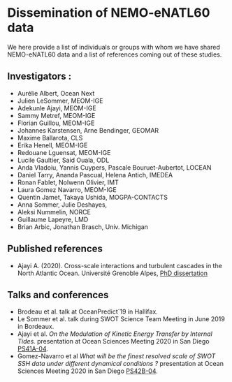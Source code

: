 # Dissemination of NEMO-eNATL60 data 

We here provide a list of individuals or groups with whom we have shared NEMO-eNATL60 data and a list of references coming out of these studies. 

## Investigators : 
 - Aurélie Albert, Ocean Next
 - Julien LeSommer, MEOM-IGE
 - Adekunle Ajayi, MEOM-IGE
 - Sammy Metref, MEOM-IGE
 - Florian Guillou, MEOM-IGE
 - Johannes Karstensen, Arne Bendinger, GEOMAR
 - Maxime Ballarota, CLS
 - Erika Henell, MEOM-IGE
 - Redouane Lguensat, MEOM-IGE
 - Lucile Gaultier, Said Ouala, ODL
 - Anda Vladoiu, Yannis Cuypers, Pascale Bouruet-Aubertot, LOCEAN
 - Daniel Tarry, Ananda Pascual, Helena Antich, IMEDEA
 - Ronan Fablet, Nolwenn Olivier, IMT 
 - Laura Gomez Navarro, MEOM-IGE
 - Quentin Jamet, Takaya Ushida, MOGPA-CONTACTS
 - Anna Sommer, Julie Deshayes, 
 - Aleksi Nummelin, NORCE
 - Guillaume Lapeyre, LMD
 - Brian Arbic, Jonathan Brasch, Univ. Michigan

## Published references

- Ajayi A. (2020). Cross-scale interactions and turbulent cascades in the North Atlantic Ocean. Université Grenoble Alpes, [PhD dissertation](https://tel.archives-ouvertes.fr/tel-02861906)


## Talks and conferences 

- Brodeau et al. talk at OceanPredict´19 in Hallifax.
- Le Sommer et al. talk during SWOT Science Team Meeting in June 2019 in Bordeaux.
- Ajayi et al. *On the Modulation of Kinetic Energy Transfer by Internal Tides.* presentation at Ocean Sciences Meeting 2020 in San Diego  [PS41A-04](https://agu.confex.com/agu/osm20/meetingapp.cgi/Paper/643730).
- Gomez-Navarro et al *What will be the finest resolved scale of SWOT SSH data under different dynamical conditions ?* presentation at Ocean Sciences Meeting 2020 in San Diego [PS42B-04](https://agu.confex.com/agu/osm20/meetingapp.cgi/Paper/650536).

